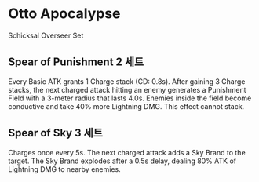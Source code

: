 # Otto Apocalypse

Schicksal Overseer Set

## Spear of Punishment 2 세트

Every Basic ATK grants 1 Charge stack (CD: 0.8s). After gaining 3 Charge stacks, the next charged attack hitting an enemy generates a Punishment Field with a 3-meter radius that lasts 4.0s. Enemies inside the field become conductive and take 40% more Lightning DMG. This effect cannot stack.

## Spear of Sky 3 세트

Charges once every 5s. The next charged attack adds a Sky Brand to the target. The Sky Brand explodes after a 0.5s delay, dealing 80% ATK of Lightning DMG to nearby enemies.
